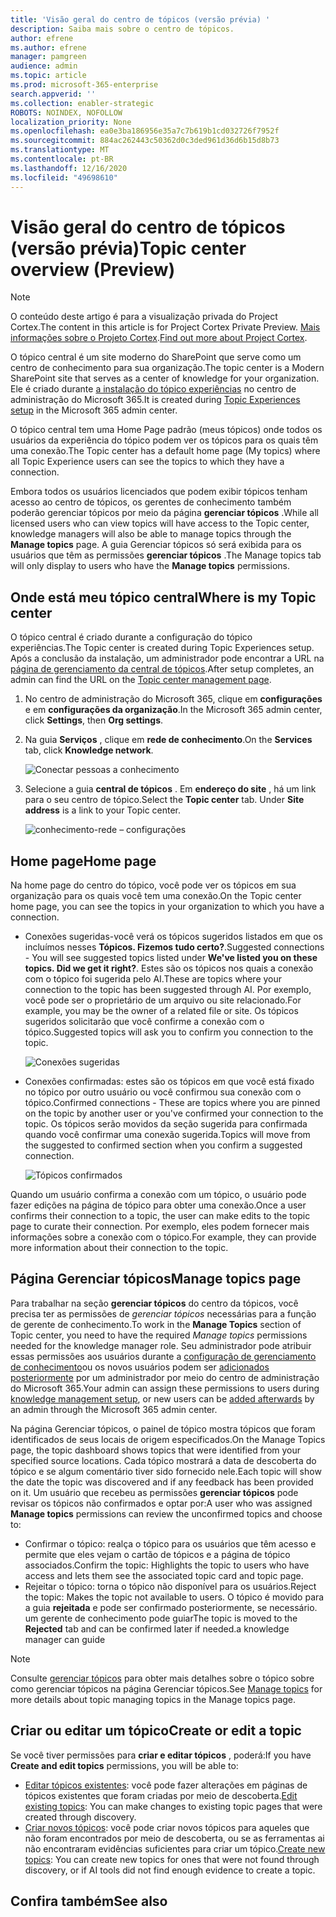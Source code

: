 ```yaml
---
title: 'Visão geral do centro de tópicos (versão prévia) '
description: Saiba mais sobre o centro de tópicos.
author: efrene
ms.author: efrene
manager: pamgreen
audience: admin
ms.topic: article
ms.prod: microsoft-365-enterprise
search.appverid: ''
ms.collection: enabler-strategic
ROBOTS: NOINDEX, NOFOLLOW
localization_priority: None
ms.openlocfilehash: ea0e3ba186956e35a7c7b619b1cd032726f7952f
ms.sourcegitcommit: 884ac262443c50362d0c3ded961d36d6b15d8b73
ms.translationtype: MT
ms.contentlocale: pt-BR
ms.lasthandoff: 12/16/2020
ms.locfileid: "49698610"
---
```

# <a name="topic-center-overview-preview"></a><span data-ttu-id="7e5ec-103">Visão geral do centro de tópicos (versão prévia)</span><span class="sxs-lookup"><span data-stu-id="7e5ec-103">Topic center overview (Preview)</span></span>

> [!Note] 
> <span data-ttu-id="7e5ec-104">O conteúdo deste artigo é para a visualização privada do Project Cortex.</span><span class="sxs-lookup"><span data-stu-id="7e5ec-104">The content in this article is for Project Cortex Private Preview.</span></span> <span data-ttu-id="7e5ec-105">[Mais informações sobre o Projeto Cortex](https://aka.ms/projectcortex).</span><span class="sxs-lookup"><span data-stu-id="7e5ec-105">[Find out more about Project Cortex](https://aka.ms/projectcortex).</span></span>

<span data-ttu-id="7e5ec-106">O tópico central é um site moderno do SharePoint que serve como um centro de conhecimento para sua organização.</span><span class="sxs-lookup"><span data-stu-id="7e5ec-106">The topic center is a Modern SharePoint site that serves as a center of knowledge for your organization.</span></span> <span data-ttu-id="7e5ec-107">Ele é criado durante [a instalação do tópico experiências](set-up-topic-experiences.md) no centro de administração do Microsoft 365.</span><span class="sxs-lookup"><span data-stu-id="7e5ec-107">It is created during [Topic Experiences setup](set-up-topic-experiences.md) in the Microsoft 365 admin center.</span></span>

<span data-ttu-id="7e5ec-108">O tópico central tem uma Home Page padrão (meus tópicos) onde todos os usuários da experiência do tópico podem ver os tópicos para os quais têm uma conexão.</span><span class="sxs-lookup"><span data-stu-id="7e5ec-108">The Topic center has a default home page (My topics) where all Topic Experience users can see the topics to which they have a connection.</span></span> 

<span data-ttu-id="7e5ec-109">Embora todos os usuários licenciados que podem exibir tópicos tenham acesso ao centro de tópicos, os gerentes de conhecimento também poderão gerenciar tópicos por meio da página **gerenciar tópicos** .</span><span class="sxs-lookup"><span data-stu-id="7e5ec-109">While all licensed users who can view topics will have access to the Topic center, knowledge managers will also be able to manage topics through the **Manage topics** page.</span></span> <span data-ttu-id="7e5ec-110">A guia Gerenciar tópicos só será exibida para os usuários que têm as permissões **gerenciar tópicos** .</span><span class="sxs-lookup"><span data-stu-id="7e5ec-110">The Manage topics tab will only display to users who have the **Manage topics** permissions.</span></span> 

## <a name="where-is-my-topic-center"></a><span data-ttu-id="7e5ec-111">Onde está meu tópico central</span><span class="sxs-lookup"><span data-stu-id="7e5ec-111">Where is my Topic center</span></span>

<span data-ttu-id="7e5ec-112">O tópico central é criado durante a configuração do tópico experiências.</span><span class="sxs-lookup"><span data-stu-id="7e5ec-112">The Topic center is created during Topic Experiences setup.</span></span> <span data-ttu-id="7e5ec-113">Após a conclusão da instalação, um administrador pode encontrar a URL na [página de gerenciamento da central de tópicos](https://docs.microsoft.com/microsoft-365/knowledge/topic-experiences-administration#to-access-topics-management-settings).</span><span class="sxs-lookup"><span data-stu-id="7e5ec-113">After setup completes, an admin can find the URL on the [Topic center management page](https://docs.microsoft.com/microsoft-365/knowledge/topic-experiences-administration#to-access-topics-management-settings).</span></span>


1. <span data-ttu-id="7e5ec-114">No centro de administração do Microsoft 365, clique em **configurações** e em **configurações da organização**.</span><span class="sxs-lookup"><span data-stu-id="7e5ec-114">In the Microsoft 365 admin center, click **Settings**, then **Org settings**.</span></span>
2. <span data-ttu-id="7e5ec-115">Na guia **Serviços** , clique em **rede de conhecimento**.</span><span class="sxs-lookup"><span data-stu-id="7e5ec-115">On the **Services** tab, click **Knowledge network**.</span></span>

    ![Conectar pessoas a conhecimento](../media/admin-org-knowledge-options-completed.png) </br>

3. <span data-ttu-id="7e5ec-117">Selecione a guia **central de tópicos** . Em **endereço do site** , há um link para o seu centro de tópico.</span><span class="sxs-lookup"><span data-stu-id="7e5ec-117">Select the **Topic center** tab. Under **Site address** is a link to your Topic center.</span></span>

    ![conhecimento-rede – configurações](../media/knowledge-network-settings-topic-center.png) </br>



## <a name="home-page"></a><span data-ttu-id="7e5ec-119">Home page</span><span class="sxs-lookup"><span data-stu-id="7e5ec-119">Home page</span></span>

<span data-ttu-id="7e5ec-120">Na home page do centro do tópico, você pode ver os tópicos em sua organização para os quais você tem uma conexão.</span><span class="sxs-lookup"><span data-stu-id="7e5ec-120">On the Topic center home page, you can see the topics in your organization to which you have a connection.</span></span>

- <span data-ttu-id="7e5ec-121">Conexões sugeridas-você verá os tópicos sugeridos listados em que os incluímos nesses **Tópicos. Fizemos tudo certo?**.</span><span class="sxs-lookup"><span data-stu-id="7e5ec-121">Suggested connections - You will see suggested topics listed under **We've listed you on these topics. Did we get it right?**.</span></span> <span data-ttu-id="7e5ec-122">Estes são os tópicos nos quais a conexão com o tópico foi sugerida pelo AI.</span><span class="sxs-lookup"><span data-stu-id="7e5ec-122">These are topics where your connection to the topic has been suggested through AI.</span></span> <span data-ttu-id="7e5ec-123">Por exemplo, você pode ser o proprietário de um arquivo ou site relacionado.</span><span class="sxs-lookup"><span data-stu-id="7e5ec-123">For example, you may be the owner of a related file or site.</span></span> <span data-ttu-id="7e5ec-124">Os tópicos sugeridos solicitarão que você confirme a conexão com o tópico.</span><span class="sxs-lookup"><span data-stu-id="7e5ec-124">Suggested topics will ask you to confirm you connection to the topic.</span></span>

   ![Conexões sugeridas](../media/knowledge-management/my-topics.png) </br>
 
- <span data-ttu-id="7e5ec-126">Conexões confirmadas: estes são os tópicos em que você está fixado no tópico por outro usuário ou você confirmou sua conexão com o tópico.</span><span class="sxs-lookup"><span data-stu-id="7e5ec-126">Confirmed connections - These are topics where you are pinned on the topic by another user or you've confirmed your connection to the topic.</span></span> <span data-ttu-id="7e5ec-127">Os tópicos serão movidos da seção sugerida para confirmada quando você confirmar uma conexão sugerida.</span><span class="sxs-lookup"><span data-stu-id="7e5ec-127">Topics will move from the suggested to confirmed section when you confirm a suggested connection.</span></span>
 
   ![Tópicos confirmados](../media/knowledge-management/my-topics-confirmed.png) </br>

<span data-ttu-id="7e5ec-129">Quando um usuário confirma a conexão com um tópico, o usuário pode fazer edições na página de tópico para obter uma conexão.</span><span class="sxs-lookup"><span data-stu-id="7e5ec-129">Once a user confirms their connection to a topic, the user can make edits to the topic page to curate their connection.</span></span> <span data-ttu-id="7e5ec-130">Por exemplo, eles podem fornecer mais informações sobre a conexão com o tópico.</span><span class="sxs-lookup"><span data-stu-id="7e5ec-130">For example, they can provide more information about their connection to the topic.</span></span>


## <a name="manage-topics-page"></a><span data-ttu-id="7e5ec-131">Página Gerenciar tópicos</span><span class="sxs-lookup"><span data-stu-id="7e5ec-131">Manage topics page</span></span>

<span data-ttu-id="7e5ec-132">Para trabalhar na seção **gerenciar tópicos** do centro da tópicos, você precisa ter as permissões de *gerenciar tópicos* necessárias para a função de gerente de conhecimento.</span><span class="sxs-lookup"><span data-stu-id="7e5ec-132">To work in the **Manage Topics** section of Topic center, you need to have the required *Manage topics* permissions needed for the knowledge manager role.</span></span> <span data-ttu-id="7e5ec-133">Seu administrador pode atribuir essas permissões aos usuários durante a [configuração de gerenciamento de conhecimento](set-up-topic-experiences.md)ou os novos usuários podem ser [adicionados posteriormente](topic-experiences-knowledge-rules.md) por um administrador por meio do centro de administração do Microsoft 365.</span><span class="sxs-lookup"><span data-stu-id="7e5ec-133">Your admin can assign these permissions to users during [knowledge management setup](set-up-topic-experiences.md), or new users can be [added afterwards](topic-experiences-knowledge-rules.md) by an admin through the Microsoft 365 admin center.</span></span>

<span data-ttu-id="7e5ec-134">Na página Gerenciar tópicos, o painel de tópico mostra tópicos que foram identificados de seus locais de origem especificados.</span><span class="sxs-lookup"><span data-stu-id="7e5ec-134">On the Manage Topics page, the topic dashboard shows topics that were identified from your specified source locations.</span></span> <span data-ttu-id="7e5ec-135">Cada tópico mostrará a data de descoberta do tópico e se algum comentário tiver sido fornecido nele.</span><span class="sxs-lookup"><span data-stu-id="7e5ec-135">Each topic will show the date the topic was discovered and if any feedback has been provided on it.</span></span> <span data-ttu-id="7e5ec-136">Um usuário que recebeu as permissões **gerenciar tópicos** pode revisar os tópicos não confirmados e optar por:</span><span class="sxs-lookup"><span data-stu-id="7e5ec-136">A user who was assigned **Manage topics** permissions can review the unconfirmed topics and choose to:</span></span>
- <span data-ttu-id="7e5ec-137">Confirmar o tópico: realça o tópico para os usuários que têm acesso e permite que eles vejam o cartão de tópicos e a página de tópico associados.</span><span class="sxs-lookup"><span data-stu-id="7e5ec-137">Confirm the topic: Highlights the topic to users who have access and lets them see the associated topic card and topic page.</span></span>
- <span data-ttu-id="7e5ec-138">Rejeitar o tópico: torna o tópico não disponível para os usuários.</span><span class="sxs-lookup"><span data-stu-id="7e5ec-138">Reject the topic: Makes the topic not available to users.</span></span> <span data-ttu-id="7e5ec-139">O tópico é movido para a guia **rejeitada** e pode ser confirmado posteriormente, se necessário. um gerente de conhecimento pode guiar</span><span class="sxs-lookup"><span data-stu-id="7e5ec-139">The topic is moved to the **Rejected** tab and can be confirmed later if needed.a knowledge manager can guide</span></span> 

> [!Note] 
> <span data-ttu-id="7e5ec-140">Consulte [gerenciar tópicos](manage-topics.md) para obter mais detalhes sobre o tópico sobre como gerenciar tópicos na página Gerenciar tópicos.</span><span class="sxs-lookup"><span data-stu-id="7e5ec-140">See [Manage topics](manage-topics.md) for more details about topic managing topics in the Manage topics page.</span></span>


## <a name="create-or-edit-a-topic"></a><span data-ttu-id="7e5ec-141">Criar ou editar um tópico</span><span class="sxs-lookup"><span data-stu-id="7e5ec-141">Create or edit a topic</span></span>

<span data-ttu-id="7e5ec-142">Se você tiver permissões para **criar e editar tópicos** , poderá:</span><span class="sxs-lookup"><span data-stu-id="7e5ec-142">If you have **Create and edit topics** permissions, you will be able to:</span></span>

- <span data-ttu-id="7e5ec-143">[Editar tópicos existentes](edit-a-topic.md): você pode fazer alterações em páginas de tópicos existentes que foram criadas por meio de descoberta.</span><span class="sxs-lookup"><span data-stu-id="7e5ec-143">[Edit existing topics](edit-a-topic.md): You can make changes to existing topic pages that were created through discovery.</span></span>
- <span data-ttu-id="7e5ec-144">[Criar novos tópicos](create-a-topic.md): você pode criar novos tópicos para aqueles que não foram encontrados por meio de descoberta, ou se as ferramentas ai não encontraram evidências suficientes para criar um tópico.</span><span class="sxs-lookup"><span data-stu-id="7e5ec-144">[Create new topics](create-a-topic.md): You can create new topics for ones that were not found through discovery, or if AI tools did not find enough evidence to create a topic.</span></span>






## <a name="see-also"></a><span data-ttu-id="7e5ec-145">Confira também</span><span class="sxs-lookup"><span data-stu-id="7e5ec-145">See also</span></span>



  






